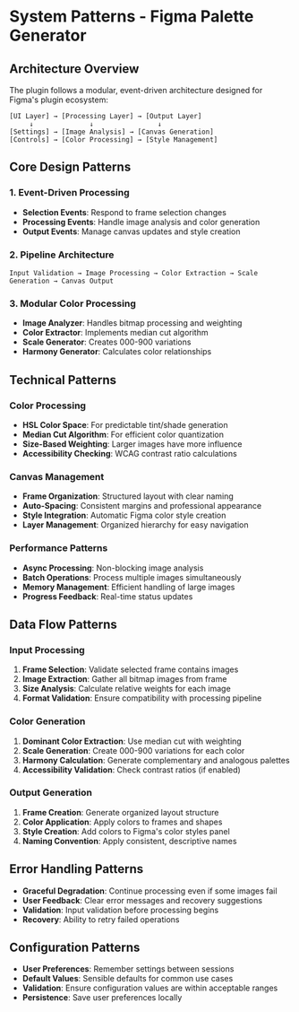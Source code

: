# System Patterns - Figma Palette Generator

## Architecture Overview
The plugin follows a modular, event-driven architecture designed for Figma's plugin ecosystem:

```
[UI Layer] → [Processing Layer] → [Output Layer]
     ↓              ↓                ↓
[Settings] → [Image Analysis] → [Canvas Generation]
[Controls] → [Color Processing] → [Style Management]
```

## Core Design Patterns

### 1. Event-Driven Processing
- **Selection Events**: Respond to frame selection changes
- **Processing Events**: Handle image analysis and color generation
- **Output Events**: Manage canvas updates and style creation

### 2. Pipeline Architecture
```
Input Validation → Image Processing → Color Extraction → Scale Generation → Canvas Output
```

### 3. Modular Color Processing
- **Image Analyzer**: Handles bitmap processing and weighting
- **Color Extractor**: Implements median cut algorithm
- **Scale Generator**: Creates 000-900 variations
- **Harmony Generator**: Calculates color relationships

## Technical Patterns

### Color Processing
- **HSL Color Space**: For predictable tint/shade generation
- **Median Cut Algorithm**: For efficient color quantization
- **Size-Based Weighting**: Larger images have more influence
- **Accessibility Checking**: WCAG contrast ratio calculations

### Canvas Management
- **Frame Organization**: Structured layout with clear naming
- **Auto-Spacing**: Consistent margins and professional appearance
- **Style Integration**: Automatic Figma color style creation
- **Layer Management**: Organized hierarchy for easy navigation

### Performance Patterns
- **Async Processing**: Non-blocking image analysis
- **Batch Operations**: Process multiple images simultaneously
- **Memory Management**: Efficient handling of large images
- **Progress Feedback**: Real-time status updates

## Data Flow Patterns

### Input Processing
1. **Frame Selection**: Validate selected frame contains images
2. **Image Extraction**: Gather all bitmap images from frame
3. **Size Analysis**: Calculate relative weights for each image
4. **Format Validation**: Ensure compatibility with processing pipeline

### Color Generation
1. **Dominant Color Extraction**: Use median cut with weighting
2. **Scale Generation**: Create 000-900 variations for each color
3. **Harmony Calculation**: Generate complementary and analogous palettes
4. **Accessibility Validation**: Check contrast ratios (if enabled)

### Output Generation
1. **Frame Creation**: Generate organized layout structure
2. **Color Application**: Apply colors to frames and shapes
3. **Style Creation**: Add colors to Figma's color styles panel
4. **Naming Convention**: Apply consistent, descriptive names

## Error Handling Patterns
- **Graceful Degradation**: Continue processing even if some images fail
- **User Feedback**: Clear error messages and recovery suggestions
- **Validation**: Input validation before processing begins
- **Recovery**: Ability to retry failed operations

## Configuration Patterns
- **User Preferences**: Remember settings between sessions
- **Default Values**: Sensible defaults for common use cases
- **Validation**: Ensure configuration values are within acceptable ranges
- **Persistence**: Save user preferences locally
